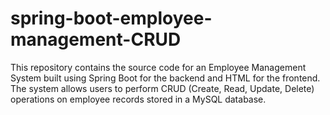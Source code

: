 # spring-boot-employee-management-CRUD
This repository contains the source code for an Employee Management System built using Spring Boot for the backend and HTML for the frontend. The system allows users to perform CRUD (Create, Read, Update, Delete) operations on employee records stored in a MySQL database.
